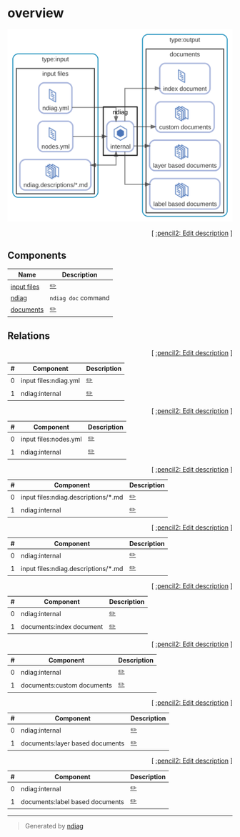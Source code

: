 # overview

![view](view-overview.svg)



<p align="right">
  [ <a href="../ndiag.descriptions/_view-overview.md">:pencil2: Edit description</a> ]
<p>

## Components

| Name | Description |
| --- | --- |
| [input files](node-input_files.md) | <a href="../ndiag.descriptions/_node-input_files.md">:pencil2:</a> |
| [ndiag](node-ndiag.md) | `ndiag doc` command |
| [documents](node-documents.md) | <a href="../ndiag.descriptions/_node-documents.md">:pencil2:</a> |

## Relations

<p align="right">
  [ <a href="../ndiag.descriptions/_relation-input_files_ndiag.yml-da3a497.md">:pencil2: Edit description</a> ]
<p>

| # | Component | Description |
| --- | --- | --- |
| 0 | input files:ndiag.yml |  <a href="../ndiag.descriptions/_component-input_files_ndiag.yml.md">:pencil2:</a> |
| 1 | ndiag:internal |  <a href="../ndiag.descriptions/_component-ndiag_internal.md">:pencil2:</a> |


<p align="right">
  [ <a href="../ndiag.descriptions/_relation-input_files_nodes.yml-efaf14b.md">:pencil2: Edit description</a> ]
<p>

| # | Component | Description |
| --- | --- | --- |
| 0 | input files:nodes.yml |  <a href="../ndiag.descriptions/_component-input_files_nodes.yml.md">:pencil2:</a> |
| 1 | ndiag:internal |  <a href="../ndiag.descriptions/_component-ndiag_internal.md">:pencil2:</a> |


<p align="right">
  [ <a href="../ndiag.descriptions/_relation-input_files_ndiag.descriptions__.md-1cdb9dd.md">:pencil2: Edit description</a> ]
<p>

| # | Component | Description |
| --- | --- | --- |
| 0 | input files:ndiag.descriptions/*.md |  <a href="../ndiag.descriptions/_component-input_files_ndiag.descriptions__.md.md">:pencil2:</a> |
| 1 | ndiag:internal |  <a href="../ndiag.descriptions/_component-ndiag_internal.md">:pencil2:</a> |


<p align="right">
  [ <a href="../ndiag.descriptions/_relation-ndiag_internal-5df3e05.md">:pencil2: Edit description</a> ]
<p>

| # | Component | Description |
| --- | --- | --- |
| 0 | ndiag:internal |  <a href="../ndiag.descriptions/_component-ndiag_internal.md">:pencil2:</a> |
| 1 | input files:ndiag.descriptions/*.md |  <a href="../ndiag.descriptions/_component-input_files_ndiag.descriptions__.md.md">:pencil2:</a> |


<p align="right">
  [ <a href="../ndiag.descriptions/_relation-ndiag_internal-ee6a0d2.md">:pencil2: Edit description</a> ]
<p>

| # | Component | Description |
| --- | --- | --- |
| 0 | ndiag:internal |  <a href="../ndiag.descriptions/_component-ndiag_internal.md">:pencil2:</a> |
| 1 | documents:index document |  <a href="../ndiag.descriptions/_component-documents_index_document.md">:pencil2:</a> |


<p align="right">
  [ <a href="../ndiag.descriptions/_relation-ndiag_internal-8143d95.md">:pencil2: Edit description</a> ]
<p>

| # | Component | Description |
| --- | --- | --- |
| 0 | ndiag:internal |  <a href="../ndiag.descriptions/_component-ndiag_internal.md">:pencil2:</a> |
| 1 | documents:custom documents |  <a href="../ndiag.descriptions/_component-documents_custom_documents.md">:pencil2:</a> |


<p align="right">
  [ <a href="../ndiag.descriptions/_relation-ndiag_internal-eece4dd.md">:pencil2: Edit description</a> ]
<p>

| # | Component | Description |
| --- | --- | --- |
| 0 | ndiag:internal |  <a href="../ndiag.descriptions/_component-ndiag_internal.md">:pencil2:</a> |
| 1 | documents:layer based documents |  <a href="../ndiag.descriptions/_component-documents_layer_based_documents.md">:pencil2:</a> |


<p align="right">
  [ <a href="../ndiag.descriptions/_relation-ndiag_internal-9d28271.md">:pencil2: Edit description</a> ]
<p>

| # | Component | Description |
| --- | --- | --- |
| 0 | ndiag:internal |  <a href="../ndiag.descriptions/_component-ndiag_internal.md">:pencil2:</a> |
| 1 | documents:label based documents |  <a href="../ndiag.descriptions/_component-documents_label_based_documents.md">:pencil2:</a> |






---

> Generated by [ndiag](https://github.com/k1LoW/ndiag)
